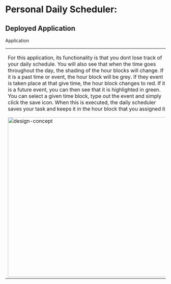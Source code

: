# Personal Daily Scheduler:

## Deployed Application
<a src="http://jkhauth.com/Daily-Scheduler/">Application</a>

<table>
	<!--DESIGNING CODE-ENGINE-->
	<tr>
		<td>
            <p> For this application, its functionality is that you dont lose track of your daily schedule. You will also see that when the time goes throughout the day, the shading of the hour blocks will change. If it is a past time or event, the hour block will be grey. If they event is taken place at that give time, the hour block changes to red. If it is a future event, you can then see that it is highlighted in green.
			<br>
			You can select a given time block, type out the event and simply click the save icon. When this is executed, the daily scheduler saves your task and keeps it in the hour block that you assigned it.
			</p>
			<img width="500" alt="design-concept" src="https://user-images.githubusercontent.com/72667159/101398912-c5d42380-389c-11eb-8dcb-b8ba57f6b14f.gif">
		</td>
	</tr>

